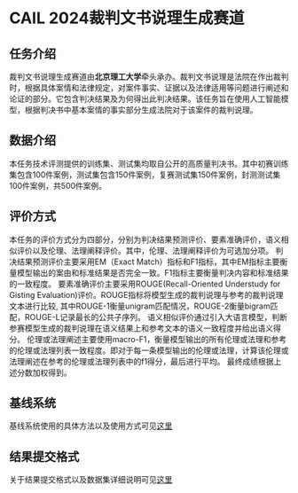# CAIL 2024裁判文书说理生成赛道
## 任务介绍
裁判文书说理生成赛道由**北京理工大学**牵头承办。裁判文书说理是法院在作出裁判时，根据具体案情和法律规定，对案件事实、证据以及法律适用等问题进行阐述和论证的部分。它包含判决结果及为何得出此判决结果。该任务旨在使用人工智能模型，根据判决书中基本案情的事实部分生成法院对于该案件的裁判说理。

## 数据介绍
本任务技术评测提供的训练集、测试集均取自公开的高质量判决书。其中初赛训练集包含100件案例，测试集包含150件案例，复赛测试集150件案例，封测测试集100件案例，共500件案例。

## 评价方式
本任务的评价方式分为四部分，分别为判决结果预测评价、要素准确评价，语义相似评价以及伦理、法理阐释评价。其中，伦理、法理阐释评价为可选加分项。 
判决结果预测评价主要采用EM（Exact Match）指标和F1指标，其中EM指标主要衡量模型输出的案由和标准结果是否完全一致。F1指标主要衡量判决内容和标准结果的一致程度。
要素准确评价主要采用ROUGE(Recall-Oriented Understudy for Gisting Evaluation)评价。ROUGE指标将模型生成的裁判说理与参考的裁判说理文本进行比较, 其中ROUGE-1衡量unigram匹配情况，ROUGE-2衡量bigram匹配，ROUGE-L记录最长的公共子序列。
语义相似评价通过引入大语言模型，判断参赛模型生成的裁判说理在语义结果上和参考文本的语义一致程度并给出语义得分。
伦理或法理阐述主要使用macro-F1，衡量模型输出的所有伦理或法理和参考的伦理或法理列表一致程度。即对于每一条模型输出的伦理或法理，计算该伦理或法理阐述在参考的伦理或法理列表中的f1得分，最后进行平均。
最终成绩根据上述分数加权得到。


## 基线系统
基线系统使用的具体方法以及使用方式可见[这里](baseline)

## 结果提交格式
关于结果提交格式以及数据集详细说明可见[这里](doc/data_format.md)